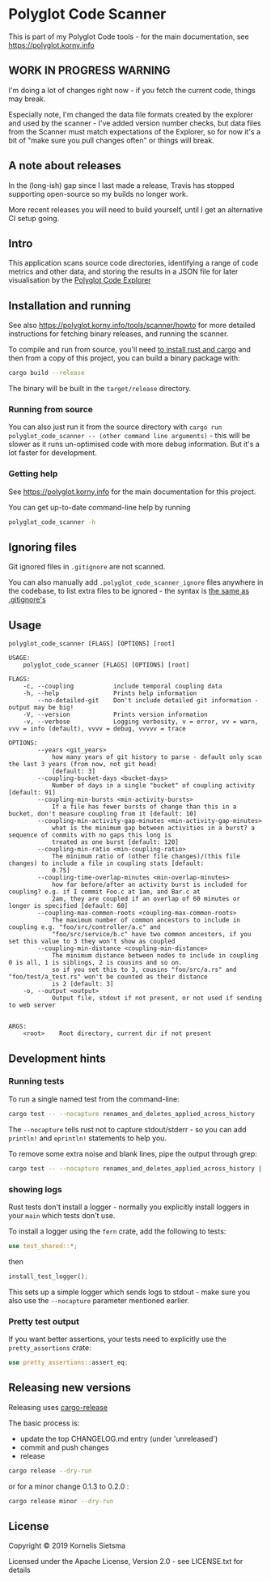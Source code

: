 # Polyglot Code Scanner

This is part of my Polyglot Code tools - for the main documentation, see <https://polyglot.korny.info>

## WORK IN PROGRESS WARNING

I'm doing a lot of changes right now - if you fetch the current code, things may break.

Especially note, I'm changed the data file formats created by the explorer and used by the scanner - I've added version number checks, but data files from the Scanner must match expectations of the Explorer, so for now it's a bit of "make sure you pull changes often" or things will break.

## A note about releases

In the (long-ish) gap since I last made a release, Travis has stopped supporting open-source so my builds no longer work.

More recent releases you will need to build yourself, until I get an alternative CI setup going.

## Intro

This application scans source code directories, identifying a range of code metrics and other data, and storing the results in a JSON file for later visualisation by the [Polyglot Code Explorer](https://polyglot.korny.info/tools/explorer/description/)

## Installation and running

See also <https://polyglot.korny.info/tools/scanner/howto> for more detailed instructions for fetching binary releases, and running the scanner.

To compile and run from source, you'll need [to install rust and cargo](https://www.rust-lang.org/tools/install) and then from a copy of this project, you can build a binary package with:

~~~sh
cargo build --release
~~~

The binary will be built in the `target/release` directory.

### Running from source

You can also just run it from the source directory with `cargo run polyglot_code_scanner -- (other command line arguments)` - this will be slower as it runs un-optimised code with more debug information.  But it's a lot faster for development.

### Getting help

See <https://polyglot.korny.info> for the main documentation for this project.

You can get up-to-date command-line help by running

~~~sh
polyglot_code_scanner -h
~~~

## Ignoring files

Git ignored files in `.gitignore` are not scanned.

You can also manually add `.polyglot_code_scanner_ignore` files anywhere in the codebase, to list extra files to be ignored - the syntax is [the same as .gitignore's](https://git-scm.com/docs/gitignore)

## Usage

~~~text
polyglot_code_scanner [FLAGS] [OPTIONS] [root]

USAGE:
    polyglot_code_scanner [FLAGS] [OPTIONS] [root]

FLAGS:
    -c, --coupling           include temporal coupling data
    -h, --help               Prints help information
        --no-detailed-git    Don't include detailed git information - output may be big!
    -V, --version            Prints version information
    -v, --verbose            Logging verbosity, v = error, vv = warn, vvv = info (default), vvvv = debug, vvvvv = trace

OPTIONS:
        --years <git_years>
            how many years of git history to parse - default only scan the last 3 years (from now, not git head)
            [default: 3]
        --coupling-bucket-days <bucket-days>
            Number of days in a single "bucket" of coupling activity [default: 91]
        --coupling-min-bursts <min-activity-bursts>
            If a file has fewer bursts of change than this in a bucket, don't measure coupling from it [default: 10]
        --coupling-min-activity-gap-minutes <min-activity-gap-minutes>
            what is the minimum gap between activities in a burst? a sequence of commits with no gaps this long is
            treated as one burst [default: 120]
        --coupling-min-ratio <min-coupling-ratio>
            The minimum ratio of (other file changes)/(this file changes) to include a file in coupling stats [default:
            0.75]
        --coupling-time-overlap-minutes <min-overlap-minutes>
            how far before/after an activity burst is included for coupling? e.g. if I commit Foo.c at 1am, and Bar.c at
            2am, they are coupled if an overlap of 60 minutes or longer is specified [default: 60]
        --coupling-max-common-roots <coupling-max-common-roots>
            The maximum number of common ancestors to include in coupling e.g. "foo/src/controller/a.c" and
            "foo/src/service/b.c" have two common ancestors, if you set this value to 3 they won't show as coupled
        --coupling-min-distance <coupling-min-distance>
            The minimum distance between nodes to include in coupling 0 is all, 1 is siblings, 2 is cousins and so on.
            so if you set this to 3, cousins "foo/src/a.rs" and "foo/test/a_test.rs" won't be counted as their distance
            is 2 [default: 3]
    -o, --output <output>
            Output file, stdout if not present, or not used if sending to web server


ARGS:
    <root>    Root directory, current dir if not present
~~~

## Development hints

### Running tests

To run a single named test from the command-line:

~~~sh
cargo test -- --nocapture renames_and_deletes_applied_across_history
~~~

The `--nocapture` tells rust not to capture stdout/stderr - so you can add `println!` and `eprintln!` statements to help you.

To remove some extra noise and blank lines, pipe the output through grep:

~~~sh
cargo test -- --nocapture renames_and_deletes_applied_across_history | grep -v "running 0 tests" | grep -v "0 passed" | grep -v -e '^\s*$'
~~~

### showing logs

Rust tests don't install a logger - normally you explicitly install loggers in your `main` which tests don't use.

To install a logger using the `fern` crate, add the following to tests:

~~~rust
use test_shared::*;
~~~

then

~~~rust
install_test_logger();
~~~

This sets up a simple logger which sends logs to stdout - make sure you also use the `--nocapture` parameter mentioned earlier.

### Pretty test output

If you want better assertions, your tests need to explicitly use the `pretty_assertions` crate:

~~~rust
use pretty_assertions::assert_eq;
~~~

## Releasing new versions

Releasing uses [cargo-release](https://crates.io/crates/cargo-release)

The basic process is:

* update the top CHANGELOG.md entry (under 'unreleased')
* commit and push changes
* release

~~~sh
cargo release --dry-run
~~~

or for a minor change 0.1.3 to 0.2.0 :

~~~sh
cargo release minor --dry-run
~~~



## License

Copyright © 2019 Kornelis Sietsma

Licensed under the Apache License, Version 2.0 - see LICENSE.txt for details
